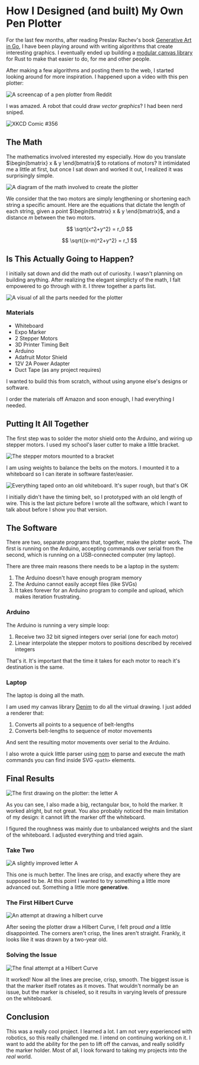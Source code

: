 # How I Designed (and built) My Own Pen Plotter

For the last few months, after reading Preslav Rachev's book [Generative Art in Go](https://p5v.gumroad.com/l/generative-art-in-golang), I have been playing around with writing algorithms that create interesting graphics. I eventually ended up building a [modular canvas library](https://github.com/chilipepperhott/denim) for Rust to make that easier to do, for me and other people.

After making a few algorithms and posting them to the web, I started looking around for more inspiration. I happened upon a video with this pen plotter:

![A screencap of a pen plotter from Reddit](/images/reddit_pen_plotter.png)

I was amazed. A robot that could draw _vector graphics_? I had been nerd sniped.

![XKCD Comic #356](/images/xkcd_nerd_sniping.png)

## The Math

The mathematics involved interested my especially. How do you translate $\begin{bmatrix} x & y \end{bmatrix}$ to rotations of motors? It intimidated me a little at first, but once I sat down and worked it out, I realized it was surprisingly simple.

![A diagram of the math involved to create the plotter](/images/plotter_math_diagram.png)

We consider that the two motors are simply lengthening or shortening each string a specific amount. Here are the equations that dictate the length of each string, given a point $\begin{bmatrix} x & y \end{bmatrix}$, and a distance $m$ between the two motors.

$$
\sqrt{x^2+y^2} = r_0
$$

$$
\sqrt{(x-m)^2+y^2} = r_1
$$

## Is This Actually Going to Happen?

I initially sat down and did the math out of curiosity. I wasn't planning on building anything. After realizing the elegant simplicty of the math, I falt empowered to go through with it. I threw together a parts list.

![A visual of all the parts needed for the plotter](/images/pen_plotter_parts.png)

### Materials

- Whiteboard
- Expo Marker
- 2 Stepper Motors
- 3D Printer Timing Belt
- Arduino
- Adafruit Motor Shield
- 12V 2A Power Adapter
- Duct Tape (as any project requires)

I wanted to build this from scratch, without using anyone else's designs or software.

I order the materials off Amazon and soon enough, I had everything I needed.

## Putting It All Together

The first step was to solder the motor shield onto the Arduino, and wiring up stepper motors. I used my school's laser cutter to make a little bracket.

![The stepper motors mounted to a bracket](/images/mounted_motors_pen_plotter.jpeg)

I am using weights to balance the belts on the motors. I mounted it to a whiteboard so I can iterate in software faster/easier.

![Everything taped onto an old whiteboard. It's super rough, but that's OK](/images/mounted_bracket_on_whiteboard_pen_plotter.jpeg)

I initially didn't have the timing belt, so I prototyped with an old length of wire. This is the last picture before I wrote all the software, which I want to talk about before I show you that version.

## The Software

There are two, separate programs that, together, make the plotter work. The first is running on the Arduino, accepting commands over serial from the second, which is running on a USB-connected computer (my laptop).

There are three main reasons there needs to be a laptop in the system:

1. The Arduino doesn't have enough program memory
1. The Arduino cannot easily accept files (like SVGs)
1. It takes forever for an Arduino program to compile and upload, which makes iteration frustrating.

### Arduino

The Arduino is running a very simple loop:

1. Receive two 32 bit signed integers over serial (one for each motor)
1. Linear interpolate the stepper motors to positions described by received integers

That's it. It's important that the time it takes for each motor to reach it's destination is the same.

### Laptop

The laptop is doing all the math.

I am used my canvas library [Denim](https://github.com/chilipepperhott/denim) to do all the virtual drawing. I just added a renderer that:

1. Converts all points to a sequence of belt-lengths
1. Converts belt-lengths to sequence of motor movements

And sent the resulting motor movements over serial to the Arduino.

I also wrote a quick little parser using [nom](https://github.com/Geal/nom) to parse and execute the math commands you can find inside SVG `<path>` elements.

## Final Results

![The first drawing on the plotter: the letter A](/images/pen_plotter_drawing_a.jpeg)

As you can see, I also made a big, rectangular box, to hold the marker. It worked alright, but not great. You also probably noticed the main limitation of my design: it cannot lift the marker off the whiteboard.

I figured the roughness was mainly due to unbalanced weights and the slant of the whiteboard. I adjusted everything and tried again.

### Take Two

![A slightly improved letter A](/images/pen_plotter_drawing_a2.jpeg)

This one is much better. The lines are crisp, and exactly where they are supposed to be. At this point I wanted to try something a little more advanced out. Something a little more **generative**.

### The First Hilbert Curve

![An attempt at drawing a hilbert curve](/images/pen_plotter_drawing_hilbert.jpeg)

After seeing the plotter draw a Hilbert Curve, I felt proud _and_ a little disappointed. The corners aren't crisp, the lines aren't straight. Frankly, it looks like it was drawn by a two-year old.

### Solving the Issue

![The final attempt at a Hilbert Curve](/images/pen_plotter_drawing_hilbert2.jpeg)

It worked! Now all the lines are precise, crisp, smooth. The biggest issue is that the marker itself rotates as it moves. That wouldn't normally be an issue, but the marker is chiseled, so it results in varying levels of pressure on the whiteboard.

## Conclusion

This was a really cool project. I learned a lot. I am not very experienced with robotics, so this really challenged me. I intend on continuing working on it. I want to add the ability for the pen to lift off the canvas, and really solidify the marker holder. Most of all, I look forward to taking my projects into the _real_ world.
